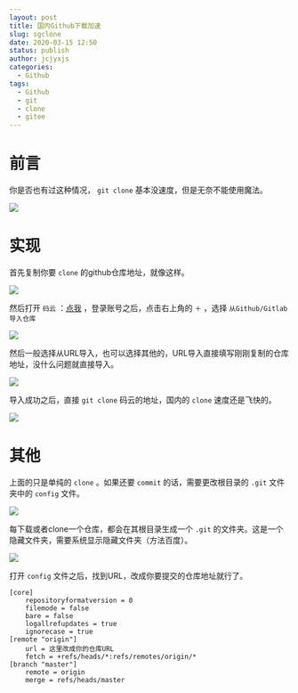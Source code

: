 ```yaml
---
layout: post
title: 国内Github下载加速
slug: sgclone
date: 2020-03-15 12:50
status: publish
author: jcjyxjs
categories:
  - Github
tags:
  - Github
  - git
  - clone
  - gitee
---
```


# 前言

你是否也有过这种情况， `git clone` 基本没速度，但是无奈不能使用魔法。

![](https://cdn.elstec.cn/19/1.png?imageMogr2/format/webp/interlace/1/quality/100)

# 实现

首先复制你要 `clone` 的github仓库地址，就像这样。

![](https://cdn.elstec.cn/19/2.png?imageMogr2/format/webp/interlace/1/quality/100)

然后打开 `码云` ：[点我](https://gitee.com/) ，登录账号之后，点击右上角的 `＋` ，选择 `从Github/Gitlab导入仓库`

![](https://cdn.elstec.cn/19/3.png?imageMogr2/format/webp/interlace/1/quality/100)

然后一般选择从URL导入，也可以选择其他的，URL导入直接填写刚刚复制的仓库地址，没什么问题就直接导入。

![](https://cdn.elstec.cn/19/4.png?imageMogr2/format/webp/interlace/1/quality/100)

导入成功之后，直接 `git clone` 码云的地址，国内的 `clone` 速度还是飞快的。

![](https://cdn.elstec.cn/19/6.png?imageMogr2/format/webp/interlace/1/quality/100)

# 其他

上面的只是单纯的 `clone` 。如果还要 `commit` 的话，需要更改根目录的 `.git` 文件夹中的 `config` 文件。

![](https://cdn.elstec.cn/19/8.png?imageMogr2/format/webp/interlace/1/quality/100)

每下载或者clone一个仓库，都会在其根目录生成一个 `.git` 的文件夹。这是一个隐藏文件夹，需要系统显示隐藏文件夹（方法百度）。

![](https://cdn.elstec.cn/19/7.png?imageMogr2/format/webp/interlace/1/quality/100)

打开 `config` 文件之后，找到URL，改成你要提交的仓库地址就行了。

```
[core]
	repositoryformatversion = 0
	filemode = false
	bare = false
	logallrefupdates = true
	ignorecase = true
[remote "origin"]
	url = 这里改成你的仓库URL
	fetch = +refs/heads/*:refs/remotes/origin/*
[branch "master"]
	remote = origin
	merge = refs/heads/master
```
